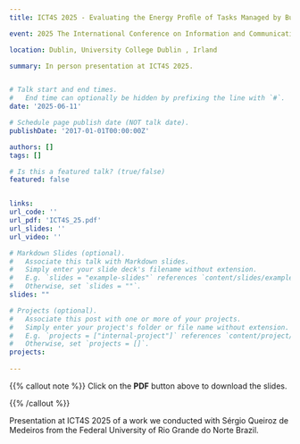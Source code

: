 ```yaml
---
title: ICT4S 2025 - Evaluating the Energy Proﬁle of Tasks Managed by Build Automation Tools in Continuous Integration Workﬂows

event: 2025 The International Conference on Information and Communications Technology for Sustainability

location: Dublin, University College Dublin , Irland

summary: In person presentation at ICT4S 2025.


# Talk start and end times.
#   End time can optionally be hidden by prefixing the line with `#`.
date: '2025-06-11'

# Schedule page publish date (NOT talk date).
publishDate: '2017-01-01T00:00:00Z'

authors: []
tags: []

# Is this a featured talk? (true/false)
featured: false


links:
url_code: ''
url_pdf: 'ICT4S_25.pdf'
url_slides: ''
url_video: ''

# Markdown Slides (optional).
#   Associate this talk with Markdown slides.
#   Simply enter your slide deck's filename without extension.
#   E.g. `slides = "example-slides"` references `content/slides/example-slides.md`.
#   Otherwise, set `slides = ""`.
slides: ""

# Projects (optional).
#   Associate this post with one or more of your projects.
#   Simply enter your project's folder or file name without extension.
#   E.g. `projects = ["internal-project"]` references `content/project/deep-learning/index.md`.
#   Otherwise, set `projects = []`.
projects:
  
---
```

{{% callout note %}}
Click on the **PDF** button above to download the slides.


{{% /callout %}}

Presentation at ICT4S 2025 of a work we conducted with Sérgio Queiroz de Medeiros from the Federal University of Rio Grande do Norte Brazil.
